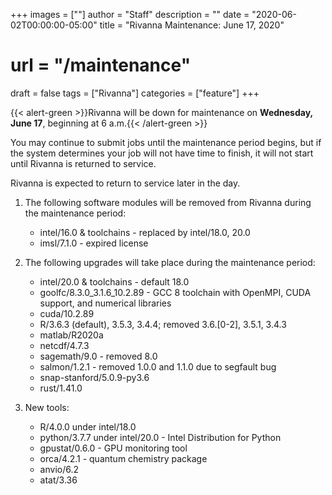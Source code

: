 +++
images = [""]
author = "Staff"
description = ""
date = "2020-06-02T00:00:00-05:00"
title = "Rivanna Maintenance: June 17, 2020"
# url = "/maintenance"
draft = false
tags = ["Rivanna"]
categories = ["feature"]
+++


{{< alert-green >}}Rivanna will be down for maintenance on <strong>Wednesday, June 17</strong>, beginning at 6 a.m.{{< /alert-green >}}

You may continue to submit jobs until the maintenance period begins, but if the system determines your job will not have time to finish, it will not start until Rivanna is returned to service.

Rivanna is expected to return to service later in the day.

1. The following software modules will be removed from Rivanna during the maintenance period:
    * intel/16.0 & toolchains - replaced by intel/18.0, 20.0
    * imsl/7.1.0 - expired license

1. The following upgrades will take place during the maintenance period:
    * intel/20.0 & toolchains - default 18.0
    * goolfc/8.3.0_3.1.6_10.2.89 - GCC 8 toolchain with OpenMPI, CUDA support, and numerical libraries
    * cuda/10.2.89
    * R/3.6.3 (default), 3.5.3, 3.4.4; removed 3.6.[0-2], 3.5.1, 3.4.3
    * matlab/R2020a
    * netcdf/4.7.3
    * sagemath/9.0 - removed 8.0
    * salmon/1.2.1 - removed 1.0.0 and 1.1.0 due to segfault bug
    * snap-stanford/5.0.9-py3.6
    * rust/1.41.0

1. New tools:
    * R/4.0.0 under intel/18.0
    * python/3.7.7 under intel/20.0 - Intel Distribution for Python
    * gpustat/0.6.0 - GPU monitoring tool
    * orca/4.2.1 - quantum chemistry package
    * anvio/6.2
    * atat/3.36
